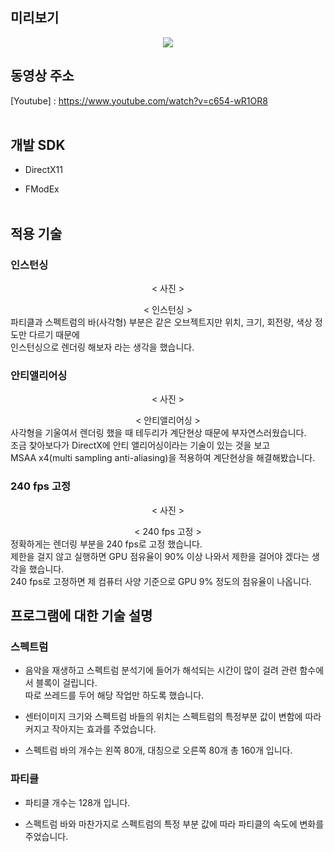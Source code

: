 ## 미리보기

<p align="center">
  <img src="https://postfiles.pstatic.net/MjAyMDA4MDNfMjQ0/MDAxNTk2NDA0Njk4MzUz.wDCxv_0FhLWwdTqlknG6rcx2b1xAB3kT5PWQHAJVl8og.65SPWMH1Mx4Ba8UIHs0Ck-Fv-q77Ot4LAiGqGXPGNUog.GIF.ashi0/ezgif-4-5e0391c06286.gif?type=w966">

## 동영상 주소

[Youtube] : https://www.youtube.com/watch?v=c654-wR1OR8
<br><br/>

## 개발 SDK

* DirectX11

* FModEx
<br><br/>

## 적용 기술

### 인스턴싱
</p> <div align="center"> < 사진 > </div>
</p> <div align="center"> < 인스턴싱 > </div>
  파티클과 스펙트럼의 바(사각형) 부분은 같은 오브젝트지만 위치, 크기, 회전량, 색상 정도만 다르기 때문에 <br>
  인스턴싱으로 렌더링 해보자 라는 생각을 했습니다. <br>
  
### 안티앨리어싱
</p> <div align="center"> < 사진 > </div>
</p> <div align="center"> < 안티앨리어싱 > </div>
  사각형을 기울여서 렌더링 했을 때 테두리가 계단현상 때문에 부자연스러웠습니다. <br>
  조금 찾아보다가 DirectX에 안티 앨리어싱이라는 기술이 있는 것을 보고 <br>
  MSAA x4(multi sampling anti-aliasing)을 적용하여 계단현상을 해결해봤습니다. <br>

### 240 fps 고정
</p> <div align="center"> < 사진 > </div>
</p> <div align="center"> < 240 fps 고정 > </div>
  정확하게는 렌더링 부분을 240 fps로 고정 했습니다.<br>
  제한을 걸지 않고 실행하면 GPU 점유율이 90% 이상 나와서 제한을 걸어야 겠다는 생각을 했습니다.<br>
  240 fps로 고정하면 제 컴퓨터 사양 기준으로 GPU 9% 정도의 점유율이 나옵니다.<br>

## 프로그램에 대한 기술 설명

### 스펙트럼

* 음악을 재생하고 스펙트럼 분석기에 들어가 해석되는 시간이 많이 걸려 관련 함수에서 블록이 걸립니다. <br>
따로 쓰레드를 두어 해당 작업만 하도록 했습니다. <br>

* 센터이미지 크기와 스펙트럼 바들의 위치는 스펙트럼의 특정부분 값이 변함에 따라 커지고 작아지는 효과를 주었습니다. <br>

* 스펙트럼 바의 개수는 왼쪽 80개, 대칭으로 오른쪽 80개 총 160개 입니다.<br>

### 파티클

* 파티클 개수는 128개 입니다.<br>

* 스펙트럼 바와 마찬가지로 스펙트럼의 특정 부분 값에 따라 파티클의 속도에 변화를 주었습니다.<br>
